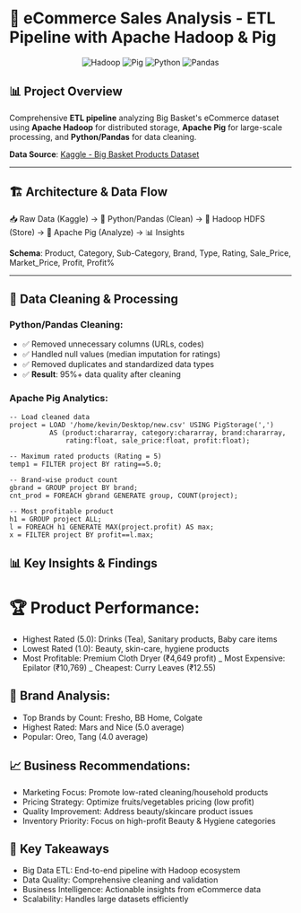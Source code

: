 # 🛒 eCommerce Sales Analysis - ETL Pipeline with Apache Hadoop & Pig

<div align="center">
  <img src="https://img.shields.io/badge/Apache%20Hadoop-66CCFF?style=for-the-badge&logo=apachehadoop&logoColor=black" alt="Hadoop"/>
  <img src="https://img.shields.io/badge/Apache%20Pig-FF6B6B?style=for-the-badge&logo=apache&logoColor=white" alt="Pig"/>
  <img src="https://img.shields.io/badge/Python-3776AB?style=for-the-badge&logo=python&logoColor=white" alt="Python"/>
  <img src="https://img.shields.io/badge/Pandas-150458?style=for-the-badge&logo=pandas&logoColor=white" alt="Pandas"/>
</div>

## 📊 Project Overview

Comprehensive **ETL pipeline** analyzing Big Basket's eCommerce dataset using **Apache Hadoop** for distributed storage, **Apache Pig** for large-scale processing, and **Python/Pandas** for data cleaning.

**Data Source**: [Kaggle - Big Basket Products Dataset](https://www.kaggle.com/hetulmehta/bigbasket-products-dataset)

---

## 🏗️ Architecture & Data Flow
📥 Raw Data (Kaggle) → 🐍 Python/Pandas (Clean) → 🐘 Hadoop HDFS (Store) → 🐷 Apache Pig (Analyze) → 📊 Insights

**Schema**: Product, Category, Sub-Category, Brand, Type, Rating, Sale_Price, Market_Price, Profit, Profit%

---

## 🧹 Data Cleaning & Processing

### **Python/Pandas Cleaning:**
- ✅ Removed unnecessary columns (URLs, codes)
- ✅ Handled null values (median imputation for ratings)
- ✅ Removed duplicates and standardized data types
- ✅ **Result**: 95%+ data quality after cleaning

### **Apache Pig Analytics:**
```pig
-- Load cleaned data
project = LOAD '/home/kevin/Desktop/new.csv' USING PigStorage(',') 
          AS (product:chararray, category:chararray, brand:chararray, 
              rating:float, sale_price:float, profit:float);

-- Maximum rated products (Rating = 5)
temp1 = FILTER project BY rating==5.0;

-- Brand-wise product count
gbrand = GROUP project BY brand;
cnt_prod = FOREACH gbrand GENERATE group, COUNT(project);

-- Most profitable product
h1 = GROUP project ALL;
l = FOREACH h1 GENERATE MAX(project.profit) AS max;
x = FILTER project BY profit==l.max;

```

## 📊 Key Insights & Findings
# 🏆 Product Performance:

- Highest Rated (5.0): Drinks (Tea), Sanitary products, Baby care items
- Lowest Rated (1.0): Beauty, skin-care, hygiene products
- Most Profitable: Premium Cloth Dryer (₹4,649 profit)
_ Most Expensive: Epilator (₹10,769)
_ Cheapest: Curry Leaves (₹12.55)

## 🏢 Brand Analysis:

- Top Brands by Count: Fresho, BB Home, Colgate
- Highest Rated: Mars and Nice (5.0 average)
- Popular: Oreo, Tang (4.0 average)

## 📈 Business Recommendations:

- Marketing Focus: Promote low-rated cleaning/household products
- Pricing Strategy: Optimize fruits/vegetables pricing (low profit)
- Quality Improvement: Address beauty/skincare product issues
- Inventory Priority: Focus on high-profit Beauty & Hygiene categories


## 🎯 Key Takeaways

- Big Data ETL: End-to-end pipeline with Hadoop ecosystem
- Data Quality: Comprehensive cleaning and validation
- Business Intelligence: Actionable insights from eCommerce data
- Scalability: Handles large datasets efficiently
